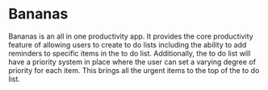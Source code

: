 # Bananas

Bananas is an all in one productivity app. It provides the core productivity feature of allowing users to create to do lists including the ability to add reminders to specific items in the to do list. Additionally, the to do list will have a priority system in place where the user can set a varying degree of priority for each item. This brings all the urgent items to the top of the to do list.
